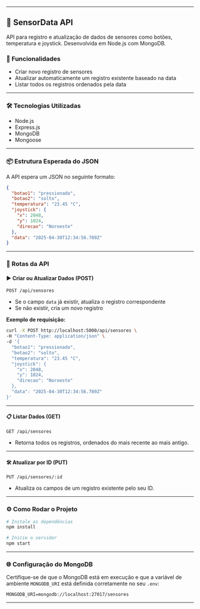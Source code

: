 
---
## 📡 SensorData API

API para registro e atualização de dados de sensores como botões, temperatura e joystick. Desenvolvida em Node.js com MongoDB.

### 🚀 Funcionalidades

* Criar novo registro de sensores
* Atualizar automaticamente um registro existente baseado na data
* Listar todos os registros ordenados pela data

---

### 🛠️ Tecnologias Utilizadas

* Node.js
* Express.js
* MongoDB
* Mongoose

---

### 📦 Estrutura Esperada do JSON

A API espera um JSON no seguinte formato:

```json
{
  "botao1": "pressionado",
  "botao2": "solto",
  "temperatura": "23.45 °C",
  "joystick": {
    "x": 2048,
    "y": 1024,
    "direcao": "Noroeste"
  },
  "data": "2025-04-30T12:34:56.789Z"
}
```

---

### 📁 Rotas da API

#### ▶️ Criar ou Atualizar Dados (POST)

`POST /api/sensores`

* Se o campo `data` já existir, atualiza o registro correspondente
* Se não existir, cria um novo registro

**Exemplo de requisição:**

```bash
curl -X POST http://localhost:5000/api/sensores \
-H "Content-Type: application/json" \
-d '{
  "botao1": "pressionado",
  "botao2": "solto",
  "temperatura": "23.45 °C",
  "joystick": {
    "x": 2048,
    "y": 1024,
    "direcao": "Noroeste"
  },
  "data": "2025-04-30T12:34:56.789Z"
}'
```

---

#### 📋 Listar Dados (GET)

`GET /api/sensores`

* Retorna todos os registros, ordenados do mais recente ao mais antigo.

---

#### 🛠 Atualizar por ID (PUT)

`PUT /api/sensores/:id`

* Atualiza os campos de um registro existente pelo seu ID.

---

### ⚙️ Como Rodar o Projeto

```bash
# Instale as dependências
npm install

# Inicie o servidor
npm start
```

---

### 🌐 Configuração do MongoDB

Certifique-se de que o MongoDB está em execução e que a variável de ambiente `MONGODB_URI` está definida corretamente no seu `.env`:

```
MONGODB_URI=mongodb://localhost:27017/sensores
```

---
